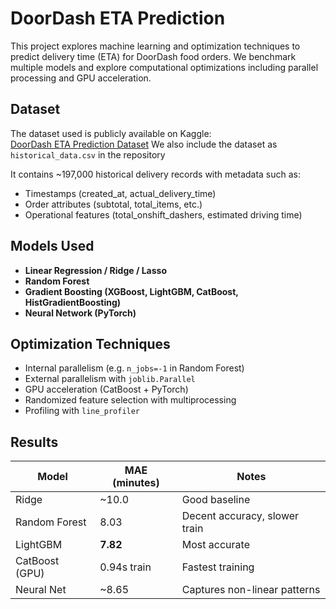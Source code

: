# DoorDash ETA Prediction

This project explores machine learning and optimization techniques to predict delivery time (ETA) for DoorDash food orders. We benchmark multiple models and explore computational optimizations including parallel processing and GPU acceleration.

## Dataset

The dataset used is publicly available on Kaggle:  
[DoorDash ETA Prediction Dataset](https://www.kaggle.com/datasets/dharun4772/doordash-eta-prediction/data)
We also include the dataset as `historical_data.csv` in the repository

It contains ~197,000 historical delivery records with metadata such as:
- Timestamps (created_at, actual_delivery_time)
- Order attributes (subtotal, total_items, etc.)
- Operational features (total_onshift_dashers, estimated driving time)

## Models Used

- **Linear Regression / Ridge / Lasso**
- **Random Forest**
- **Gradient Boosting (XGBoost, LightGBM, CatBoost, HistGradientBoosting)**
- **Neural Network (PyTorch)**

## Optimization Techniques

- Internal parallelism (e.g. `n_jobs=-1` in Random Forest)
- External parallelism with `joblib.Parallel`
- GPU acceleration (CatBoost + PyTorch)
- Randomized feature selection with multiprocessing
- Profiling with `line_profiler`

## Results

| Model            | MAE (minutes) | Notes                        |
|------------------|---------------|------------------------------|
| Ridge            | ~10.0         | Good baseline                |
| Random Forest    | 8.03          | Decent accuracy, slower train|
| LightGBM         | **7.82**      | Most accurate                |
| CatBoost (GPU)   | 0.94s train   | Fastest training             |
| Neural Net       | ~8.65         | Captures non-linear patterns |


